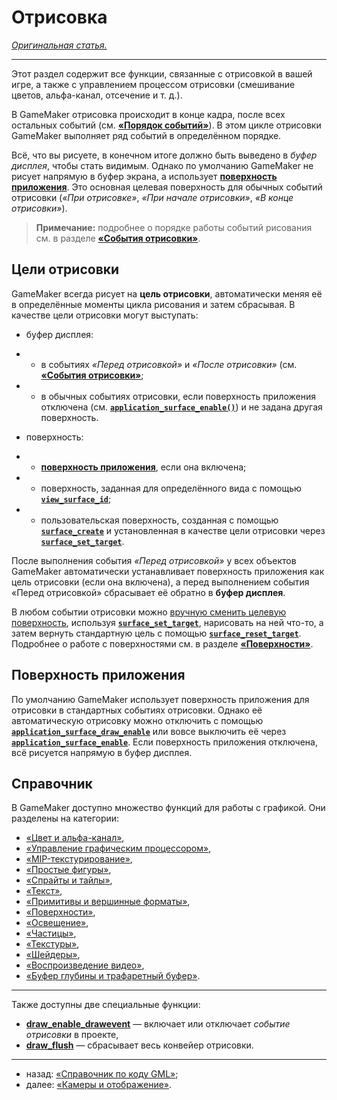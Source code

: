 # Отрисовка

[*Оригинальная статья.*](https://manual.gamemaker.io/beta/en/index.htm#t=GameMaker_Language%2FGML_Reference%2FDrawing%2FDrawing.htm)

---

Этот раздел содержит все функции, связанные с отрисовкой в вашей игре, а также с управлением процессом отрисовки (смешивание цветов, альфа-канал, отсечение и т. д.).

В GameMaker отрисовка происходит в конце кадра, после всех остальных событий (см. [**«Порядок событий»**](https://manual.gamemaker.io/beta/en/The_Asset_Editors/Object_Properties/Event_Order.htm)). В этом цикле отрисовки GameMaker выполняет ряд событий в определённом порядке.

Всё, что вы рисуете, в конечном итоге должно быть выведено в *буфер дисплея*, чтобы стать видимым. Однако по умолчанию GameMaker не рисует напрямую в буфер экрана, а использует [**поверхность приложения**](https://github.com/RushanM/GameMaker-Alt-Russian-Language/blob/main/Руководство/Поверхности.md#поверхность-приложения). Это основная целевая поверхность для обычных событий отрисовки (*«При отрисовке»*, *«При начале отрисовки»*, *«В конце отрисовки»*).

> **Примечание:** подробнее о порядке работы событий рисования см. в разделе [**«События отрисовки»**](https://github.com/RushanM/GameMaker-Alt-Russian-Language/blob/main/Руководство/События_отрисовки.md).

## Цели отрисовки

GameMaker всегда рисует на **цель отрисовки**, автоматически меняя её в определённые моменты цикла рисования и затем сбрасывая. В качестве цели отрисовки могут выступать:

* буфер дисплея:
* * в событиях *«Перед отрисовкой»* и *«После отрисовки»* (см. [**«События отрисовки»**](https://github.com/RushanM/GameMaker-Alt-Russian-Language/blob/main/Руководство/События_отрисовки.md);
* * в обычных событиях отрисовки, если поверхность приложения отключена (см. [**`application_surface_enable()`**](https://manual.gamemaker.io/beta/en/GameMaker_Language/GML_Reference/Drawing/Surfaces/application_surface_enable.htm)) и не задана другая поверхность.

* поверхность:
* * [**поверхность приложения**](https://manual.gamemaker.io/beta/en/GameMaker_Language/GML_Reference/Drawing/Surfaces/Surfaces.htm#application_surface), если она включена;
* * поверхность, заданная для определённого вида с помощью [**`view_surface_id`**](https://manual.gamemaker.io/beta/en/GameMaker_Language/GML_Reference/Cameras_And_Display/Cameras_And_Viewports/view_surface_id.htm);
* * пользовательская поверхность, созданная с помощью [**`surface_create`**](https://manual.gamemaker.io/beta/en/GameMaker_Language/GML_Reference/Drawing/Surfaces/surface_create.htm) и установленная в качестве цели отрисовки через [**`surface_set_target`**](https://manual.gamemaker.io/beta/en/GameMaker_Language/GML_Reference/Drawing/Surfaces/surface_set_target.htm).

После выполнения события *«Перед отрисовкой»* у всех объектов GameMaker автоматически устанавливает поверхность приложения как цель отрисовки (если она включена), а перед выполнением события «Перед отрисовкой» сбрасывает её обратно в **буфер дисплея**.

В любом событии отрисовки можно [вручную сменить целевую поверхность](https://manual.gamemaker.io/beta/en/GameMaker_Language/GML_Reference/Drawing/Surfaces/surface_create.htm), используя [**`surface_set_target`**](https://manual.gamemaker.io/beta/en/GameMaker_Language/GML_Reference/Drawing/Surfaces/surface_set_target.htm), нарисовать на ней что-то, а затем вернуть стандартную цель с помощью [**`surface_reset_target`**](https://manual.gamemaker.io/beta/en/GameMaker_Language/GML_Reference/Drawing/Surfaces/surface_reset_target.htm). Подробнее о работе с поверхностями см. в разделе [**«Поверхности»**](https://github.com/RushanM/GameMaker-Alt-Russian-Language/blob/main/Руководство/Поверхности.md).

## Поверхность приложения

По умолчанию GameMaker использует поверхность приложения для отрисовки в стандартных событиях отрисовки. Однако её автоматическую отрисовку можно отключить с помощью [**`application_surface_draw_enable`**](https://manual.gamemaker.io/beta/en/GameMaker_Language/GML_Reference/Drawing/Surfaces/application_surface_draw_enable.htm) или вовсе выключить её через [**`application_surface_enable`**](https://manual.gamemaker.io/beta/en/GameMaker_Language/GML_Reference/Drawing/Surfaces/application_surface_enable.htm). Если поверхность приложения отключена, всё рисуется напрямую в буфер дисплея.

## Справочник

В GameMaker доступно множество функций для работы с графикой. Они разделены на категории:

* [«Цвет и альфа-канал»](https://manual.gamemaker.io/beta/en/GameMaker_Language/GML_Reference/Drawing/Colour_And_Alpha/Colour_And_Alpha.htm),
* [«Управление графическим процессором»](https://manual.gamemaker.io/beta/en/GameMaker_Language/GML_Reference/Drawing/GPU_Control/GPU_Control.htm),
* [«MIP-текстурирование»](https://manual.gamemaker.io/beta/en/GameMaker_Language/GML_Reference/Drawing/Mipmapping/Mipmapping.htm),
* [«Простые фигуры»](https://manual.gamemaker.io/beta/en/GameMaker_Language/GML_Reference/Drawing/Basic_Forms/Basic_Forms.htm),
* [«Спрайты и тайлы»](https://manual.gamemaker.io/beta/en/GameMaker_Language/GML_Reference/Drawing/Sprites_And_Tiles/Sprites_And_Tiles.htm),
* [«Текст»](https://manual.gamemaker.io/beta/en/GameMaker_Language/GML_Reference/Drawing/Text/Text.htm),
* [«Примитивы и вершинные форматы»](https://manual.gamemaker.io/beta/en/GameMaker_Language/GML_Reference/Drawing/Primitives/Primitives_And_Vertex_Formats.htm),
* [«Поверхности»](https://github.com/RushanM/GameMaker-Alt-Russian-Language/blob/main/Руководство/Поверхности.md),
* [«Освещение»](https://manual.gamemaker.io/beta/en/GameMaker_Language/GML_Reference/Drawing/Lighting/Lighting.htm),
* [«Частицы»](https://manual.gamemaker.io/beta/en/GameMaker_Language/GML_Reference/Drawing/Particles/Particles.htm),
* [«Текстуры»](https://manual.gamemaker.io/beta/en/GameMaker_Language/GML_Reference/Drawing/Textures/Textures.htm),
* [«Шейдеры»](https://manual.gamemaker.io/beta/en/GameMaker_Language/GML_Reference/Asset_Management/Shaders/Shaders.htm),
* [«Воспроизведение видео»](https://manual.gamemaker.io/beta/en/GameMaker_Language/GML_Reference/Drawing/Videos/Videos.htm#h1),
* [«Буфер глубины и трафаретный буфер»](https://manual.gamemaker.io/beta/en/GameMaker_Language/GML_Reference/Drawing/Depth_And_Stencil_Buffer/The_Depth_And_Stencil_Buffer.htm).

---

Также доступны две специальные функции:

* [**draw_enable_drawevent**](https://manual.gamemaker.io/beta/en/GameMaker_Language/GML_Reference/Drawing/draw_enable_drawevent.htm) — включает или отключает *событие отрисовки* в проекте,
* [**draw_flush**](https://manual.gamemaker.io/beta/en/GameMaker_Language/GML_Reference/Drawing/draw_flush.htm) — сбрасывает весь конвейер отрисовки.

---

* назад: [«Справочник по коду GML»](https://manual.gamemaker.io/beta/en/GameMaker_Language/GML_Reference/GML_Reference.htm);
* далее: [«Камеры и отображение»](https://manual.gamemaker.io/beta/en/GameMaker_Language/GML_Reference/Cameras_And_Display/Cameras_And_Display.htm).
